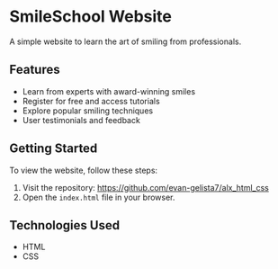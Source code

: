 # SmileSchool Website

A simple website to learn the art of smiling from professionals.

## Features

- Learn from experts with award-winning smiles
- Register for free and access tutorials
- Explore popular smiling techniques
- User testimonials and feedback

## Getting Started

To view the website, follow these steps:

1. Visit the repository:
https://github.com/evan-gelista7/alx_html_css
2. Open the `index.html` file in your browser.
## Technologies Used

- HTML
- CSS
